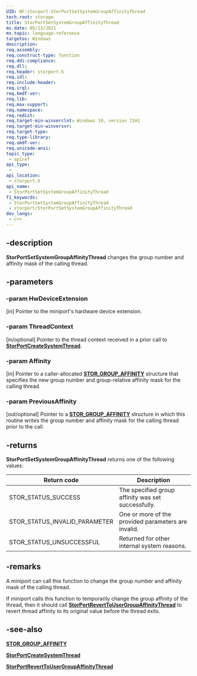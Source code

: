 ```yaml
---
UID: NF:storport.StorPortSetSystemGroupAffinityThread
tech.root: storage
title: StorPortSetSystemGroupAffinityThread
ms.date: 05/13/2021
ms.topic: language-reference
targetos: Windows
description: 
req.assembly: 
req.construct-type: function
req.ddi-compliance: 
req.dll: 
req.header: storport.h
req.idl: 
req.include-header: 
req.irql: 
req.kmdf-ver: 
req.lib: 
req.max-support: 
req.namespace: 
req.redist: 
req.target-min-winverclnt: Windows 10, version 21H1
req.target-min-winversvr: 
req.target-type: 
req.type-library: 
req.umdf-ver: 
req.unicode-ansi: 
topic_type:
 - apiref
api_type:
 - 
api_location:
 - storport.h
api_name:
 - StorPortSetSystemGroupAffinityThread
f1_keywords:
 - StorPortSetSystemGroupAffinityThread
 - storport/StorPortSetSystemGroupAffinityThread
dev_langs:
 - c++
---
```


## -description

**StorPortSetSystemGroupAffinityThread** changes the group number and affinity mask of the calling thread.

## -parameters

### -param HwDeviceExtension

[in] Pointer to the miniport's hardware device extension.

### -param ThreadContext

[in/optional] Pointer to the thread context received in a prior call to [**StorPortCreateSystemThread**](nf-storport-storportcreatesystemthread.md).

### -param Affinity

[in] Pointer to a caller-allocated [**STOR_GROUP_AFFINITY**](ns-storport-stor_group_affinity.md) structure that specifies the new group number and group-relative affinity mask for the calling thread.

### -param PreviousAffinity

[out/optional] Pointer to a [**STOR_GROUP_AFFINITY**](ns-storport-stor_group_affinity.md) structure in which this routine writes the group number and affinity mask for the calling thread prior to the call.

## -returns

**StorPortSetSystemGroupAffinityThread** returns one of the following values:

| Return code | Description |
| ----------- | ----------- |
| STOR_STATUS_SUCCESS | The specified group affinity was set successfully. |
| STOR_STATUS_INVALID_PARAMETER | One or more of the provided parameters are invalid. |
| STOR_STATUS_UNSUCCESSFUL | Returned for other internal system reasons. |

## -remarks

A miniport can call this function to change the group number and affinity mask of the calling thread.

If miniport calls this function to temporarily change the group affinity of the thread, then it should call [**StorPortRevertToUserGroupAffinityThread**](nf-storport-storportreverttousergroupaffinitythread.md) to revert thread affinity to its original value before the thread exits.

## -see-also

[**STOR_GROUP_AFFINITY**](ns-storport-stor_group_affinity.md)

[**StorPortCreateSystemThread**](nf-storport-storportcreatesystemthread.md)

[**StorPortRevertToUserGroupAffinityThread**](nf-storport-storportreverttousergroupaffinitythread.md)